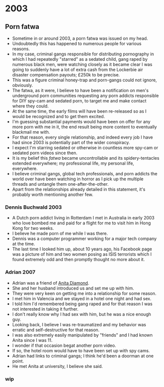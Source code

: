 # 2003

## Porn fatwa

- Sometime in or around 2003, a porn fatwa was issued on my head.
- Undoubtedly this has happened to numerous people for various reasons.
- In my case, criminal gangs responsible for distributing pornography in which I had repeatedly "starred" as a sedated child, gang raped by numerous black men, were watching closely as it became clear I was going to suddenly have a lot of extra cash from the Lockerbie air disaster compensation payouts; £250k to be precise.
- This was a figure criminal honey-trap and porn-gangs could not ignore, obviously.
- The fatwa, as it were, I believe to have been a notification on men's underground porn communities requesting any porn addicts responsible for DIY spy-cam and sedated porn, to target me and make contact where they could.
- At the same time, the early films will have been re-released so as I would be recognized and to get them excited.
- I'm guessing substantial payments would have been on offer for any more porn with me in it, the end result being more content to eventually blackmail me with.
- For that reason, every single relationship, and indeed every job I have had since 2003 is potentially part of the wider conspiracy.
- I expect I'm starring sedated or otherwise in countless more spy-cam or sedated porn videos since then.
- It is my belief this *fatwa* became uncontrollable and its spidery-tentacles extended everywhere; my professional life, my personal life, everywhere.
- I believe criminal gangs, global tech professionals, and porn addicts the world over have been watching in horror as I pick up the multiple threads and untangle them one-after-the-other.
- Apart from the relationships already detailed in this statement, it's probably worth mentioning another few.

### Dennis Buchwald 2003

- A Dutch porn addict living in Rotterdam I met in Australia in early 2003 who love bombed me and paid for a flight for me to visit him in Hong Kong for two weeks.
- I believe he made porn of me while I was there.
- Dennis was a computer programmer working for a major tech company at the time.
- The last time I looked him up, about 10 years ago, his Facebook page was a picture of him and two women posing as ISIS terrorists which I found extremely odd and then promptly thought no more about it.

### Adrian 2007

- Adrian was a friend of [Anita Diamond](../early-years/2006.md#guardian-soulmates).
- She and her husband introduced us and set me up with him.
- They were very keen on getting me into a relationship for some reason.
- I met him in Valencia and we stayed in a hotel one night and had sex.
- I told him I'd remembered being gang raped and for that reason I was not interested in taking it further.
- I don't really know why I had sex with him, but he was a nice enough guy.
- Looking back, I believe I was re-traumatized and my behavior was erratic and self-destructive for that reason.
- I was also extremely easily manipulated by "friends" and I had known Anita since I was 11.
- I wonder if that occasion begat another porn video.
- If so, the hotel room would have to have been set up with spy cams.
- Adrian had links to criminal gangs; I think he'd been a doorman at one point. 
- He met Anita at university, I believe she said.

### wip
